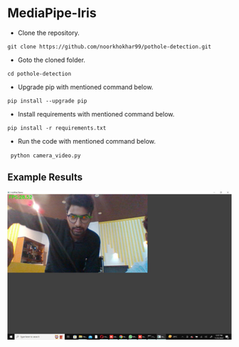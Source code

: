# MediaPipe-Iris

- Clone the repository.
```
git clone https://github.com/noorkhokhar99/pothole-detection.git
```
- Goto the cloned folder.
```
cd pothole-detection

```
- Upgrade pip with mentioned command below.
```
pip install --upgrade pip
```
- Install requirements with mentioned command below.
```
pip install -r requirements.txt
```
- Run the code with mentioned command below.

` python camera_video.py`



## Example Results
![Example Results](https://github.com/noorkhokhar99/MediaPipe-Iris/blob/main/WhatsApp%20Image%202022-11-25%20at%2012.10.22%20PM.jpeg)



